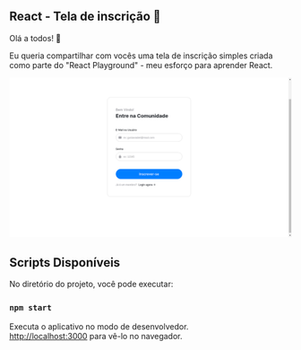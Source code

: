 ## React - Tela de inscrição 🔑

Olá a todos! 👋

Eu queria compartilhar com vocês uma tela de inscrição simples criada como parte do "React Playground" - meu esforço para aprender React.

![](assets/react.png)  

## Scripts Disponíveis

No diretório do projeto, você pode executar:

### `npm start`

Executa o aplicativo no modo de desenvolvedor.<br />
 [http://localhost:3000](http://localhost:3000) para vê-lo no navegador.
